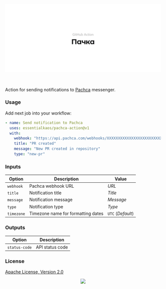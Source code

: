 <p align="center"><a href="#readme"><img src=".github/images/card.svg"/></a></p>

<br/>

Action for sending notifications to [Pachca](https://www.pachca.com) messenger.

### Usage

Add next job into your workflow:

```yml
- name: Send notification to Pachca
  uses: essentialkaos/pachca-action@v1
  with:
    webhook: "https://api.pachca.com/webhooks/XXXXXXXXXXXXXXXXXXXXXXXXXX"
    title: "PR created"
    message: "New PR created in repository"
    type: "new-pr"
```

### Inputs

| Option | Description | Value |
|--------|-------------|-------|
| `webhook`  | Pachca webhook URL | _URL_ |
| `title`    | Notification title | _Title_ |
| `message`  | Notification message | _Message_ |
| `type`     | Notification type | _Type_ |
| `timezone` | Timezone name for formatting dates | `UTC` (_Default_) |

### Outputs

| Option | Description |
|--------|-------------|
| `status-code` | API status code |

### License

[Apache License, Version 2.0](https://www.apache.org/licenses/LICENSE-2.0)

<p align="center"><a href="https://essentialkaos.com"><img src="https://gh.kaos.st/ekgh.svg"/></a></p>
